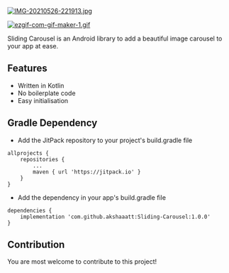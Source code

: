 [![IMG-20210526-221913.jpg](https://i.postimg.cc/FKYVqNnP/IMG-20210526-221913.jpg)](https://postimg.cc/nstm9bx7)

[![ezgif-com-gif-maker-1.gif](https://i.postimg.cc/mrPKwx34/ezgif-com-gif-maker-1.gif)](https://postimg.cc/DWKCvMYp)

Sliding Carousel is an Android library to add a beautiful image carousel to your app at ease.

## Features

* Written in Kotlin
* No boilerplate code
* Easy initialisation

## Gradle Dependency

* Add the JitPack repository to your project's build.gradle file

```
allprojects {
    repositories {
        ...
        maven { url 'https://jitpack.io' }
    }
}
```

* Add the dependency in your app's build.gradle file

```
dependencies {
    implementation 'com.github.akshaaatt:Sliding-Carousel:1.0.0'
}
```

## Contribution

You are most welcome to contribute to this project!
